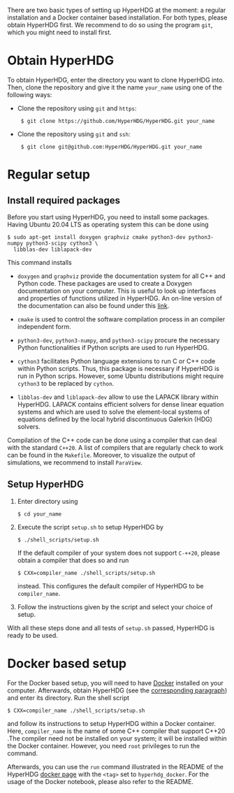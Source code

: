 There are two basic types of setting up HyperHDG at the moment: a regular installation and a Docker
container based installation. For both types, please obtain HyperHDG first. We recommend to do so
using the program `git`, which you might need to install first.


# Obtain HyperHDG

To obtain HyperHDG, enter the directory you want to clone HyperHDG into. Then, clone the repository
and give it the name `your_name` using one of the following ways:

- Clone the repository using `git` and `https`:

       $ git clone https://github.com/HyperHDG/HyperHDG.git your_name

- Clone the repository using `git` and `ssh`:

       $ git clone git@github.com:HyperHDG/HyperHDG.git your_name


# Regular setup

## Install required packages

Before you start using HyperHDG, you need to install some packages. Having Ubuntu 20.04 LTS as
operating system this can be done using

    $ sudo apt-get install doxygen graphviz cmake python3-dev python3-numpy python3-scipy cython3 \
      libblas-dev liblapack-dev


This command installs

- `doxygen` and `graphviz` provide the documentation system for all C++ and Python code. These
packages are used to create a Doxygen documentation on your computer. This is useful to look up 
interfaces and properties of functions utilized in HyperHDG. An on-line version of the documentation
can also be found under this [link](https://hyperhdg.github.io/auto_pages/doxygen).

- `cmake` is used to control the software compilation process in an compiler independent form.

- `python3-dev`, `python3-numpy`, and `python3-scipy` procure the necessary Python functionalities
if Python scripts are used to run HyperHDG.

- `cython3` facilitates Python language extensions to run C or C++ code within Python scripts. Thus,
this package is necessary if HyperHDG is run in Python scrips. However, some Ubuntu distributions
might require `cython3` to be replaced by `cython`.

- `libblas-dev` and `liblapack-dev` allow to use the LAPACK library within HyperHDG. LAPACK contains
efficient solvers for dense linear equation systems and which are used to solve the element-local
systems of equations defined by the local hybrid discontinuous Galerkin (HDG) solvers.


Compilation of the C++ code can be done using a compiler that can deal with the standard `C++20`. A
list of compilers that are regularly check to work can be found in the `Makefile`. Moreover, to
visualize the output of simulations, we recommend to install `ParaView`.


## Setup HyperHDG

1. Enter directory using

       $ cd your_name

2. Execute the script `setup.sh` to setup HyperHDG by

       $ ./shell_scripts/setup.sh

   If the default compiler of your system does not support `C-++20`, please obtain a compiler that
   does so and run

       $ CXX=compiler_name ./shell_scripts/setup.sh

   instead. This configures the default compiler of HyperHDG to be `compiler_name`.

3. Follow the instructions given by the script and select your choice of setup.


With all these steps done and all tests of `setup.sh` passed, HyperHDG is ready to be used.


# Docker based setup

For the Docker based setup, you will need to have [Docker](https://www.docker.com/) installed on
your computer. Afterwards, obtain HyperHDG (see the [corresponding paragraph](#obtain-hyperhdg)) and
enter its directory. Run the shell script

    $ CXX=compiler_name ./shell_scripts/setup.sh

and follow its instructions to setup HyperHDG within a Docker container.
Here, `compiler_name` is the name of some C++ compiler that support C++20 .The compiler need not be
installed on your system; it will be installed within the Docker container. However, you need `root`
privileges to run the command.

Afterwards, you can use the `run` command illustrated in the README of the HyperHDG [docker page](
https://github.com/HyperHDG/docker) with the `<tag>` set to `hyperhdg_docker`. For the usage of the
Docker notebook, please also refer to the README.
